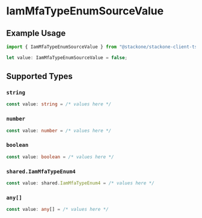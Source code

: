 # IamMfaTypeEnumSourceValue

## Example Usage

```typescript
import { IamMfaTypeEnumSourceValue } from "@stackone/stackone-client-ts/sdk/models/shared";

let value: IamMfaTypeEnumSourceValue = false;
```

## Supported Types

### `string`

```typescript
const value: string = /* values here */
```

### `number`

```typescript
const value: number = /* values here */
```

### `boolean`

```typescript
const value: boolean = /* values here */
```

### `shared.IamMfaTypeEnum4`

```typescript
const value: shared.IamMfaTypeEnum4 = /* values here */
```

### `any[]`

```typescript
const value: any[] = /* values here */
```

